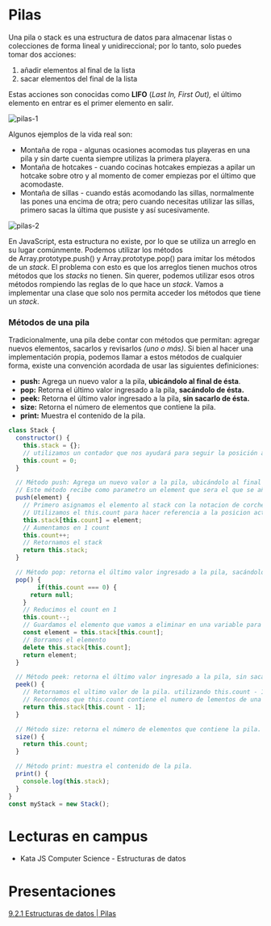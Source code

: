 # Pilas

Una pila o stack es una estructura de datos para almacenar listas o colecciones de forma lineal y unidireccional; por lo tanto, solo puedes tomar dos acciones:

1. añadir elementos al final de la lista
2. sacar elementos del final de la lista

Estas acciones son conocidas como **LIFO** (*Last In, First Out),* el último elemento en entrar es el primer elemento en salir.

![pilas-1](Pilas%208274a329d3ce44489c227051a2c77f6d/pilas-1.png)

Algunos ejemplos de la vida real son:

- Montaña de ropa - algunas ocasiones acomodas tus playeras en una pila y sin darte cuenta siempre utilizas la primera playera.
- Montaña de hotcakes - cuando cocinas hotcakes empiezas a apilar un hotcake sobre otro y al momento de comer empiezas por el último que acomodaste.
- Montaña de sillas - cuando estás acomodando las sillas, normalmente las pones una encima de otra; pero cuando necesitas utilizar las sillas, primero sacas la última que pusiste y así sucesivamente.

![pilas-2](Pilas%208274a329d3ce44489c227051a2c77f6d/pilas-2.png)

En JavaScript, esta estructura no existe, por lo que se utiliza un arreglo en su lugar comúnmente. Podemos utilizar los métodos de Array.prototype.push() y Array.prototype.pop() para imitar los métodos de un *stack*. El problema con esto es que los arreglos tienen muchos otros métodos que los *stacks* no tienen. Sin querer, podemos utilizar esos otros métodos rompiendo las reglas de lo que hace un *stack*. Vamos a implementar una clase que solo nos permita acceder los métodos que tiene un *stack*.

### **Métodos de una pila**

Tradicionalmente, una pila debe contar con métodos que permitan: agregar nuevos elementos, sacarlos y revisarlos *(uno o más)*. Si bien al hacer una implementación propia, podemos llamar a estos métodos de cualquier forma, existe una convención acordada de usar las siguientes definiciones:

- **push:** Agrega un nuevo valor a la pila, **ubicándolo al final de ésta**.
- **pop:** Retorna el último valor ingresado a la pila, **sacándolo de ésta.**
- **peek:** Retorna el último valor ingresado a la pila, **sin sacarlo de ésta.**
- **size:** Retorna el número de elementos que contiene la pila.
- **print:** Muestra el contenido de la pila.

```jsx
class Stack {
  constructor() {
    this.stack = {};
    // utilizamos un contador que nos ayudará para seguir la posición actual y número de elementos que hemos ido agregando
    this.count = 0;
  }

  // Método push: Agrega un nuevo valor a la pila, ubicándolo al final de ésta.
  // Este método recibe como parametro un element que sera el que se añadira al stack
  push(element) {
    // Primero asignamos el elemento al stack con la notacion de corchetes para hacer una signacion directa
    // Utilizamos el this.count para hacer referencia a la posicion actual 
    this.stack[this.count] = element;
    // Aumentamos en 1 count 
    this.count++;
    // Retornamos el stack
    return this.stack;
  }

  // Método pop: retorna el último valor ingresado a la pila, sacándolo de ésta.
  pop() {
		if(this.count === 0) {
      return null;
    }
    // Reducimos el count en 1
    this.count--;
    // Guardamos el elemento que vamos a eliminar en una variable para despues poderlo retornar 
    const element = this.stack[this.count];
    // Borramos el elemento
    delete this.stack[this.count];
    return element;
  }

  // Método peek: retorna el último valor ingresado a la pila, sin sacarlo de ésta.
  peek() {
    // Retornamos el ultimo valor de la pila. utilizando this.count - 1, para ubicar la posicion final.
    // Recordemos que this.count contiene el numero de lementos de una pila, pero la posicion de las pila empieza desde 0
    return this.stack[this.count - 1];
  }

  // Método size: retorna el número de elementos que contiene la pila.
  size() {
    return this.count;
  }

  // Método print: muestra el contenido de la pila.
  print() {
    console.log(this.stack);
  }
}
const myStack = new Stack();
```

# Lecturas en campus

- Kata JS Computer Science - Estructuras de datos

# Presentaciones


[9.2.1 Estructuras de datos | Pilas](https://docs.google.com/presentation/d/1KF3BhRr6XxjQIYlR2mlHcSJWMMMIOwVFjFKR7pkgvL8/edit?usp=sharing)